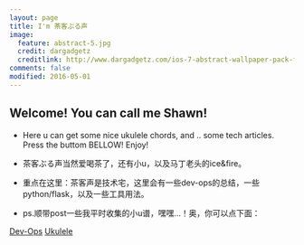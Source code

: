 ```yaml
---
layout: page
title: I'm 茶客ぶる声
image:
  feature: abstract-5.jpg
  credit: dargadgetz
  creditlink: http://www.dargadgetz.com/ios-7-abstract-wallpaper-pack-for-iphone-5-and-ipod-touch-retina/
comments: false
modified: 2016-05-01
---
```


## Welcome! You can call me Shawn! 
* Here u can get some nice ukulele chords, and .. some tech articles.
Press the buttom BELLOW! Enjoy!


* 茶客ぶる声当然爱喝茶了，还有小u，以及马丁老头的ice&fire。 
* 重点在这里：茶客声是技术宅，这里会有一些dev-ops的总结，一些python/flask，以及一些工具用法。
* ps.顺带post一些我平时收集的小u谱，嘿嘿...！奥，你可以点下面：

<div markdown="0"><a href="{{ site.url }}/posts/" class="btn btn-info">Dev-Ops</a> <a href="" class="btn btn-success">Ukulele</a></div>
